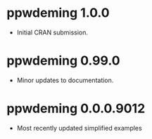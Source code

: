 # ppwdeming 1.0.0

* Initial CRAN submission.

# ppwdeming 0.99.0

* Minor updates to documentation.

# ppwdeming 0.0.0.9012

* Most recently updated simplified examples
